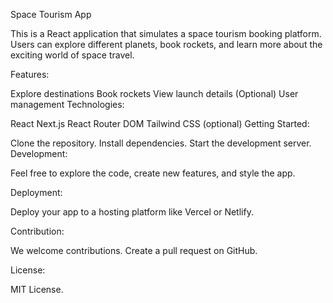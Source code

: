 Space Tourism App

This is a React application that simulates a space tourism booking platform. Users can explore different planets, book rockets, and learn more about the exciting world of space travel.

Features:

Explore destinations
Book rockets
View launch details
(Optional) User management
Technologies:

React
Next.js
React Router DOM
Tailwind CSS (optional)
Getting Started:

Clone the repository.
Install dependencies.
Start the development server.
Development:

Feel free to explore the code, create new features, and style the app.

Deployment:

Deploy your app to a hosting platform like Vercel or Netlify.

Contribution:

We welcome contributions. Create a pull request on GitHub.

License:

MIT License.

